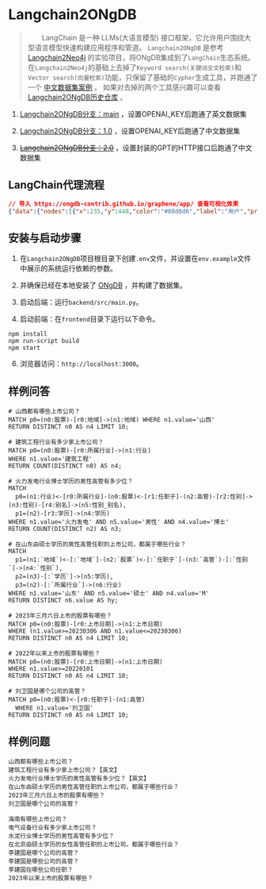 # Langchain2ONgDB
>&emsp;&emsp;LangChain 是一种 LLMs(大语言模型) 接口框架，它允许用户围绕大型语言模型快速构建应用程序和管道。
>`Langchain2ONgDB` 是参考 [Langchain2Neo4j](https://github.com/tomasonjo/langchain2neo4j) 的实验项目，将ONgDB集成到了`LangChain`生态系统。
>在`Langchain2Neo4j`的基础上去掉了`Keyword search(关键词全文检索)`和`Vector search(向量检索)`功能，只保留了基础的`Cypher`生成工具，并跑通了一个 [中文数据集案例](https://github.com/ongdb-contrib/graph-qabot-demo/tree/main/db) 。
>如果对去掉的两个工具感兴趣可以查看 [Langchain2ONgDB历史仓库](https://github.com/ongdb-contrib/langchain2ongdb/tree/main) 。

1. [Langchain2ONgDB分支：main](https://github.com/ongdb-contrib/langchain2ongdb/blob/main) ，设置OPENAI_KEY后跑通了英文数据集

2. [Langchain2ONgDB分支：1.0](https://github.com/ongdb-contrib/langchain2ongdb/blob/1.0) ，设置OPENAI_KEY后跑通了中文数据集

3. [~~Langchain2ONgDB分支：2.0~~](https://github.com/ongdb-contrib/langchain2ongdb/blob/2.0) ，设置封装的GPT的HTTP接口后跑通了中文数据集

## LangChain代理流程
```json
// 导入 https://ongdb-contrib.github.io/graphene/app/ 查看可视化效果
{"data":{"nodes":[{"x":235,"y":448,"color":"#80d0d6","label":"用户","properties":[{"id":"a2938fae","key":"id","type":"ID","defaultValue":"","limitMin":"","limitMax":"","isRequired":true,"isAutoGenerated":true,"isSystem":true,"description":""}],"id":"a8a09d86","isSelected":false,"isNode":true},{"x":521,"y":189,"color":"#E16F23","label":"大语言模型","properties":[{"id":"a2903785","key":"id","type":"ID","defaultValue":"","limitMin":"","limitMax":"","isRequired":true,"isAutoGenerated":true,"isSystem":true,"description":""}],"id":"ad9a5489","isSelected":false,"isNode":true},{"x":522,"y":686,"color":"#E16F23","label":"大语言模型","properties":[{"id":"aba6f9a3","key":"id","type":"ID","defaultValue":"","limitMin":"","limitMax":"","isRequired":true,"isAutoGenerated":true,"isSystem":true,"description":""}],"id":"a0834ab1","isSelected":false,"isNode":true},{"x":810,"y":440,"color":"#76cb84","label":"工具","properties":[{"id":"a1a4da97","key":"id","type":"ID","defaultValue":"","limitMin":"","limitMax":"","isRequired":true,"isAutoGenerated":true,"isSystem":true,"description":""}],"id":"a5863091","isSelected":false,"isNode":true},{"x":524.1188049316406,"y":444.8241882324219,"color":"#bca48f","label":"代理","properties":[{"id":"ac97d889","key":"id","type":"ID","defaultValue":"","limitMin":"","limitMax":"","isRequired":true,"isAutoGenerated":true,"isSystem":true,"description":""}],"id":"aca7f28a","isSelected":false,"isNode":true},{"x":476,"y":745,"color":"#8C8C8C","label":"LangChain代理流程","properties":[{"id":"a4adb68d","key":"id","type":"ID","defaultValue":"","limitMin":"","limitMax":"","isRequired":true,"isAutoGenerated":true,"isSystem":true,"description":""}],"id":"a0b111a6","isSelected":false,"isNode":true}],"edges":[{"startNodeId":"a8a09d86","endNodeId":"aca7f28a","middlePointOffset":[32.55940246582031,-53.58790588378906],"properties":[{"id":"afa4bf89","key":"id","type":"ID","defaultValue":"","limitMin":"","limitMax":"","isRequired":true,"isAutoGenerated":true,"isSystem":true,"description":""}],"label":"1.提出问题","id":"a4b76b9a","isSelected":false,"isEdge":true,"color":"#666666","pathStrokeDasharray":"none"},{"startNodeId":"aca7f28a","endNodeId":"a8a09d86","middlePointOffset":[24.559402465820312,56.41209411621094],"properties":[{"id":"a6a968bc","key":"id","type":"ID","defaultValue":"","limitMin":"","limitMax":"","isRequired":true,"isAutoGenerated":true,"isSystem":true,"description":""}],"label":"响应","id":"ac93bcb3","isSelected":false,"isEdge":true,"color":"#5795bc","pathStrokeDasharray":"none"},{"startNodeId":"aca7f28a","endNodeId":"a5863091","middlePointOffset":[6.0594024658203125,65.41209411621094],"properties":[{"id":"aaa624ad","key":"id","type":"ID","defaultValue":"","limitMin":"","limitMax":"","isRequired":true,"isAutoGenerated":true,"isSystem":true,"description":""}],"label":"4.使用可用工具检索其他信息","id":"af88a1a3","isSelected":false,"isEdge":true,"color":"#666666","pathStrokeDasharray":"none"},{"startNodeId":"a5863091","endNodeId":"aca7f28a","middlePointOffset":[1.0594024658203125,-47.58790588378906],"properties":[{"id":"af88fcbd","key":"id","type":"ID","defaultValue":"","limitMin":"","limitMax":"","isRequired":true,"isAutoGenerated":true,"isSystem":true,"description":""}],"label":"5.返回使用工具检索到的信息","id":"a99cbda7","isSelected":false,"isEdge":true,"color":"#5795bc","pathStrokeDasharray":"none"},{"startNodeId":"aca7f28a","endNodeId":"a0834ab1","middlePointOffset":[-72.94059753417969,13.412094116210938],"properties":[{"id":"a990feb7","key":"id","type":"ID","defaultValue":"","limitMin":"","limitMax":"","isRequired":true,"isAutoGenerated":true,"isSystem":true,"description":""}],"label":"6.发送其他上下文","id":"aab68592","isSelected":false,"isEdge":true,"color":"#666666","pathStrokeDasharray":"none"},{"startNodeId":"a0834ab1","endNodeId":"aca7f28a","middlePointOffset":[73.05940246582031,16.412094116210938],"properties":[{"id":"aa9c839a","key":"id","type":"ID","defaultValue":"","limitMin":"","limitMax":"","isRequired":true,"isAutoGenerated":true,"isSystem":true,"description":""}],"label":"7.返回最终的回答","id":"a086a5b4","isSelected":false,"isEdge":true,"color":"#5795bc","pathStrokeDasharray":"none"},{"startNodeId":"ad9a5489","endNodeId":"aca7f28a","middlePointOffset":[-83.44059753417969,14.912094116210938],"properties":[{"id":"afa2a1b2","key":"id","type":"ID","defaultValue":"","limitMin":"","limitMax":"","isRequired":true,"isAutoGenerated":true,"isSystem":true,"description":""}],"label":"3.请求代理的说明和可选的使用工具","id":"a6ad1ea9","isSelected":false,"isEdge":true,"color":"#5795bc","pathStrokeDasharray":"none"},{"startNodeId":"aca7f28a","endNodeId":"ad9a5489","middlePointOffset":[74.55940246582031,9.912094116210938],"properties":[{"id":"a8a6e884","key":"id","type":"ID","defaultValue":"","limitMin":"","limitMax":"","isRequired":true,"isAutoGenerated":true,"isSystem":true,"description":""}],"label":"2.输入问题以及代理提示","id":"af9f07a0","isSelected":false,"isEdge":true,"color":"#666666","pathStrokeDasharray":"none"}]}}
```

## 安装与启动步骤

1. 在`Langchain2ONgDB`项目根目录下创建`.env`文件，并设置在`env.example`文件中展示的系统运行依赖的参数。

2. 并确保已经在本地安装了 [ONgDB](https://github.com/graphfoundation/ongdb) ，并构建了数据集。

3. 启动后端：运行`backend/src/main.py`。

4. 启动前端：在`frontend`目录下运行以下命令。

```shell
npm install
npm run-script build
npm start
```

6. 浏览器访问：`http://localhost:3000`。

## 样例问答
```
# 山西都有哪些上市公司？
MATCH p0=(n0:股票)-[r0:地域]->(n1:地域) WHERE n1.value='山西' 
RETURN DISTINCT n0 AS n4 LIMIT 10;

# 建筑工程行业有多少家上市公司？
MATCH p0=(n0:股票)-[r0:所属行业]->(n1:行业) 
WHERE n1.value='建筑工程'
RETURN COUNT(DISTINCT n0) AS n4;

# 火力发电行业博士学历的男性高管有多少位？
MATCH 
  p0=(n1:行业)<-[r0:所属行业]-(n0:股票)<-[r1:任职于]-(n2:高管)-[r2:性别]->(n3:性别)-[r4:别名]->(n5:性别_别名),
  p1=(n2)-[r3:学历]->(n4:学历) 
WHERE n1.value='火力发电' AND n5.value='男性' AND n4.value='博士'
RETURN COUNT(DISTINCT n2) AS n3;

# 在山东由硕士学历的男性高管任职的上市公司，都属于哪些行业？
MATCH 
  p1=(n1:`地域`)<-[:`地域`]-(n2:`股票`)<-[:`任职于`]-(n3:`高管`)-[:`性别`]->(n4:`性别`),
  p2=(n3)-[:`学历`]->(n5:学历),
  p3=(n2)-[:`所属行业`]->(n6:行业)
WHERE n1.value='山东' AND n5.value='硕士' AND n4.value='M'
RETURN DISTINCT n6.value AS hy;

# 2023年三月六日上市的股票有哪些？
MATCH p0=(n0:股票)-[r0:上市日期]->(n1:上市日期) 
WHERE (n1.value>=20230306 AND n1.value<=20230306) 
RETURN DISTINCT n0 AS n4 LIMIT 10;

# 2022年以来上市的股票有哪些？
MATCH p0=(n0:股票)-[r0:上市日期]->(n1:上市日期) 
WHERE n1.value>=20220101
RETURN DISTINCT n0 AS n4 LIMIT 10;

# 刘卫国是哪个公司的高管？
MATCH p0=(n0:股票)<-[r0:任职于]-(n1:高管) 
  WHERE n1.value='刘卫国'
RETURN DISTINCT n0 AS n4 LIMIT 10;
```

## 样例问题
```
山西都有哪些上市公司？
建筑工程行业有多少家上市公司？【英文】
火力发电行业博士学历的男性高管有多少位？【英文】
在山东由硕士学历的男性高管任职的上市公司，都属于哪些行业？
2023年三月六日上市的股票有哪些？
刘卫国是哪个公司的高管？

海南有哪些上市公司？
电气设备行业有多少家上市公司？
水泥行业博士学历的男性高管有多少位？
在北京由硕士学历的女性高管任职的上市公司，都属于哪些行业？
李建国是哪个公司的高管？
李建国是哪些公司的高管？
李建国在哪些公司任职？
2023年以来上市的股票有哪些？
```

